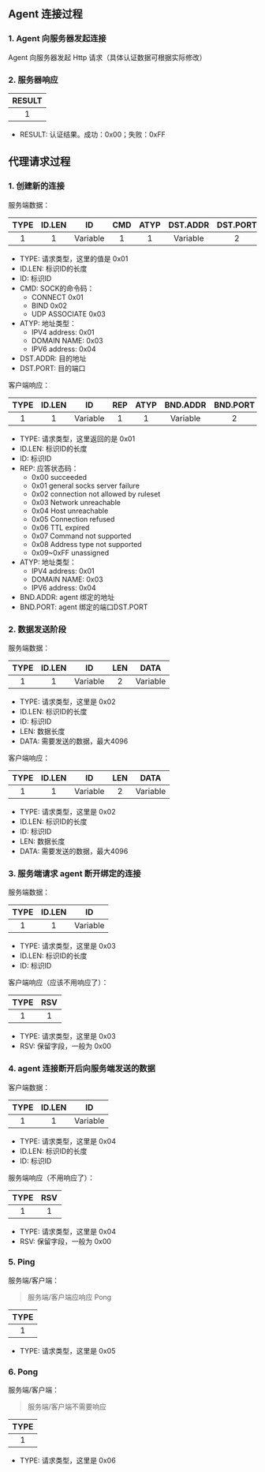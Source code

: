 ## Agent 连接过程
### 1. Agent 向服务器发起连接
Agent 向服务器发起 Http 请求（具体认证数据可根据实际修改）
### 2. 服务器响应

| RESULT |
| :---: |
| 1 |

* RESULT: 认证结果。成功：0x00；失败：0xFF

## 代理请求过程
### 1. 创建新的连接

服务端数据：

| TYPE | ID.LEN | ID | CMD | ATYP | DST.ADDR | DST.PORT |
| :---: | :---: | :---: | :---: | :---: | :---: | :---: |
| 1 | 1 | Variable | 1 | 1 | Variable | 2 |

* TYPE: 请求类型，这里的值是 0x01
* ID.LEN: 标识ID的长度
* ID: 标识ID
* CMD: SOCK的命令码：
    * CONNECT 0x01
    * BIND 0x02
    * UDP ASSOCIATE 0x03
* ATYP: 地址类型：
    * IPV4 address: 0x01
    * DOMAIN NAME: 0x03
    * IPV6 address: 0x04
* DST.ADDR: 目的地址
* DST.PORT: 目的端口


客户端响应：

| TYPE | ID.LEN | ID | REP | ATYP | BND.ADDR | BND.PORT |
| :---: | :---: | :---: | :---: | :---: | :---: | :---: |
| 1 | 1 | Variable | 1 | 1 | Variable | 2 |

* TYPE: 请求类型，这里返回的是 0x01
* ID.LEN: 标识ID的长度
* ID: 标识ID
* REP: 应答状态码：
    * 0x00  succeeded
    * 0x01  general socks server failure
    * 0x02  connection not allowed by ruleset
    * 0x03  Network unreachable
    * 0x04  Host unreachable
    * 0x05  Connection refused
    * 0x06  TTL expired
    * 0x07  Command not supported
    * 0x08  Address type not supported
    * 0x09~0xFF  unassigned
* ATYP: 地址类型：
    * IPV4 address: 0x01
    * DOMAIN NAME: 0x03
    * IPV6 address: 0x04
* BND.ADDR: agent 绑定的地址
* BND.PORT: agent 绑定的端口DST.PORT

### 2. 数据发送阶段

服务端数据：

| TYPE | ID.LEN | ID | LEN | DATA |
| :---: | :---: | :---: | :---: | :---: |
| 1 | 1 | Variable | 2 | Variable |

* TYPE: 请求类型，这里是 0x02
* ID.LEN: 标识ID的长度
* ID: 标识ID
* LEN: 数据长度
* DATA: 需要发送的数据，最大4096

客户端响应：

| TYPE | ID.LEN | ID | LEN | DATA |
| :---: | :---: | :---: | :---: | :---: |
| 1 | 1 | Variable | 2 | Variable |

* TYPE: 请求类型，这里是 0x02
* ID.LEN: 标识ID的长度
* ID: 标识ID
* LEN: 数据长度
* DATA: 需要发送的数据，最大4096

### 3. 服务端请求 agent 断开绑定的连接

服务端数据：

| TYPE | ID.LEN | ID |
| :---: | :---: | :---: |
| 1 | 1 | Variable |

* TYPE: 请求类型，这里是 0x03
* ID.LEN: 标识ID的长度
* ID: 标识ID

客户端响应（应该不用响应了）：

| TYPE | RSV |
| :---: | :---: |
| 1 | 1 |

* TYPE: 请求类型，这里是 0x03
* RSV: 保留字段，一般为 0x00

### 4. agent 连接断开后向服务端发送的数据

客户端数据：

| TYPE | ID.LEN | ID |
| :---: | :---: | :---: |
| 1 | 1 | Variable |

* TYPE: 请求类型，这里是 0x04
* ID.LEN: 标识ID的长度
* ID: 标识ID

服务端响应（不用响应了）：

| TYPE | RSV |
| :---: | :---: |
| 1 | 1 |

* TYPE: 请求类型，这里是 0x04
* RSV: 保留字段，一般为 0x00

### 5. Ping

服务端/客户端：
> 服务端/客户端应响应 Pong

| TYPE |
| :---: |
| 1 |

* TYPE: 请求类型，这里是 0x05

### 6. Pong

服务端/客户端：
> 服务端/客户端不需要响应

| TYPE |
| :---: |
| 1 |

* TYPE: 请求类型，这里是 0x06
